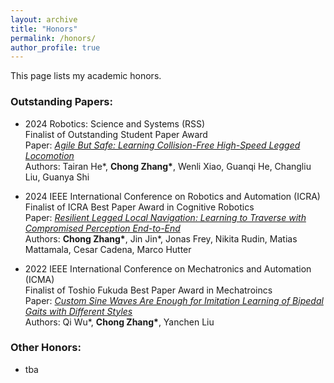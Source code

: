 ```yaml
---
layout: archive
title: "Honors"
permalink: /honors/
author_profile: true
---
```


<div class="wordwrap">This page lists my academic honors.
</div>



### Outstanding Papers:  

+ 2024 Robotics: Science and Systems (RSS)    
  Finalist of Outstanding Student Paper Award    
  Paper: [_Agile But Safe: Learning Collision-Free High-Speed Legged Locomotion_](https://arxiv.org/pdf/2401.17583.pdf)    
  Authors: Tairan He\*, **Chong Zhang\***, Wenli Xiao, Guanqi He, Changliu Liu, Guanya Shi     

+ 2024 IEEE International Conference on Robotics and Automation (ICRA)  
  Finalist of ICRA Best Paper Award in Cognitive Robotics     
  Paper: [_Resilient Legged Local Navigation: Learning to Traverse with Compromised Perception End-to-End_](https://arxiv.org/pdf/2310.03581.pdf)  
  Authors: **Chong Zhang\***, Jin Jin\*, Jonas Frey, Nikita Rudin, Matias Mattamala, Cesar Cadena, Marco Hutter  


+ 2022 IEEE International Conference on Mechatronics and Automation (ICMA)  
  Finalist of Toshio Fukuda Best Paper Award in Mechatroincs    
  Paper: [_Custom Sine Waves Are Enough for Imitation Learning of Bipedal Gaits with Different Styles_](https://arxiv.org/pdf/2204.04157.pdf)   
  Authors: Qi Wu\*, **Chong Zhang\***, Yanchen Liu   


### Other Honors:   

+ tba 
